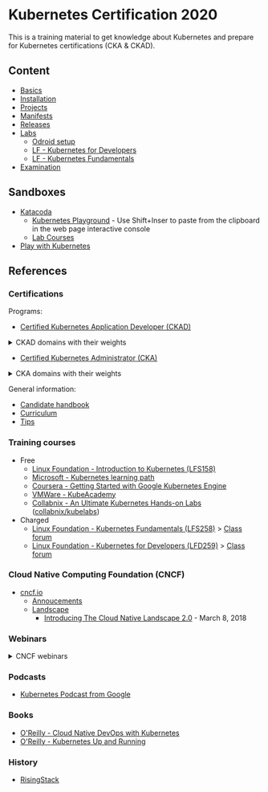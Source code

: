 # Kubernetes Certification 2020

This is a training material to get knowledge about Kubernetes and prepare for Kubernetes certifications (CKA & CKAD).

## Content

* [Basics](./docs/basics.md)
* [Installation](./docs/installation.md)
* [Projects](./docs/projects.md)
* [Manifests](./docs/manifests.md)
* [Releases](./docs/releases.md)
* [Labs](./docs/labs.md)
  * [Odroid setup](./docs/odroid-setup.md)
  * [LF - Kubernetes for Developers](./docs/lfd259.md)
  * [LF - Kubernetes Fundamentals](./docs/lfs258.md)
* [Examination](./docs/examination.md)

## Sandboxes

* [Katacoda](https://www.katacoda.com/)
  * [Kubernetes Playground](https://www.katacoda.com/courses/kubernetes/playground) - Use Shift+Inser to paste from the clipboard in the web page interactive console
  * [Lab Courses](https://www.katacoda.com/learn)
* [Play with Kubernetes](https://labs.play-with-k8s.com/)

## References

### Certifications

Programs:

* [Certified Kubernetes Application Developer (CKAD)](https://www.cncf.io/certification/ckad/)

<details>
  <summary>CKAD domains with their weights</summary>

  - Core Concepts 13%
  - Configuration 18%
  - Multi-Container Pods 10%
  - Observability 18%
  - Pod Design 20%
  - Services & Networking 13%
  - State Persistence 8%

</details>

* [Certified Kubernetes Administrator (CKA)](https://www.cncf.io/certification/cka/)

<details>
  <summary>CKA domains with their weights</summary>

  - Application Lifecycle Management 8%
  - Installation, Configuration & Validation 12%
  - Core Concepts 19%
  - Networking 11%
  - Scheduling 5%
  - Security 12%
  - Cluster Maintenance 11%
  - Logging / Monitoring 5%
  - Storage 7%
  - Troubleshooting 10%
</details>

General information:
* [Candidate handbook](https://docs.linuxfoundation.org/tc-docs/certification/lf-candidate-handbook)
* [Curriculum](https://github.com/cncf/curriculum)
* [Tips](https://docs.linuxfoundation.org/tc-docs/certification/tips-cka-and-ckad)

### Training courses

* Free
  * [Linux Foundation - Introduction to Kubernetes (LFS158)](https://training.linuxfoundation.org/training/introduction-to-kubernetes/)
  * [Microsoft - Kubernetes learning path](https://azure.microsoft.com/en-us/resources/kubernetes-learning-path/)
  * [Coursera - Getting Started with Google Kubernetes Engine](https://www.coursera.org/learn/google-kubernetes-engine)
  * [VMWare - KubeAcademy](https://kube.academy/)
  * [Collabnix - An Ultimate Kubernetes Hands-on Labs](https://collabnix.github.io/kubelabs/) ([collabnix/kubelabs](https://github.com/collabnix/kubelabs))
* Charged
  * [Linux Foundation - Kubernetes Fundamentals (LFS258)](https://trainingportal.linuxfoundation.org/learn/course/kubernetes-fundamentals-lfs258/course-introduction/course-information) > [Class forum](https://forum.linuxfoundation.org/categories/lfs258-class-forum)
  * [Linux Foundation - Kubernetes for Developers (LFD259)](https://trainingportal.linuxfoundation.org/learn/course/kubernetes-for-developers-lfd259/introduction/course-information) > [Class forum](https://forum.linuxfoundation.org/categories/lfd259-class-forum)

### Cloud Native Computing Foundation (CNCF)

- [cncf.io](https://www.cncf.io/)
  - [Annoucements](https://www.cncf.io/newsroom/announcements/)
  - [Landscape](https://landscape.cncf.io/zoom=200)
    - [Introducing The Cloud Native Landscape 2.0](https://www.cncf.io/blog/2018/03/08/introducing-the-cloud-native-landscape-2-0-interactive-edition/) - March 8, 2018

### Webinars

<details>
  <summary>CNCF webinars</summary>

  - [Building a Cloud-Native Technology Stack That Supports Full Cycle Development ](https://www.cncf.io/webinars/building-a-cloud-native-technology-stack-that-supports-full-cycle-development/) - September 9, 2020
  - [Arm Developer Experience Spanning Cloud, 5G and IoT](https://www.cncf.io/webinars/arm-developer-experience-spanning-cloud-5g-and-iot/) - September 8, 2020
  - [Running the next generation of cloud-native applications using Open Application Model (OAM)](https://www.cncf.io/webinars/running-the-next-generation-of-cloud-native-applications-using-open-application-model-oam/) - September 3, 2020
  - [Getting started with container runtime security using Falco](https://www.cncf.io/webinars/getting-started-with-container-runtime-security-using-falco/) - September 2, 2020
  - [Let’s untangle The Service Mesh](https://www.cncf.io/webinars/lets-untangle-the-service-mesh/) - September 1, 2020
  - [Local development in the age of Kubernetes](https://www.cncf.io/webinars/local-development-in-the-age-of-kubernetes/) - August 26, 2020
  - [Modern Software Development Pipeline: A Security Reference Architecture](https://www.cncf.io/webinars/modern-software-development-pipeline-a-security-reference-architecture/) - August 25, 2020
  - [Highly Scalable SaaS Apps on Kubernetes: Real Life Case Studies](https://www.cncf.io/webinars/highly-scalable-saas-apps-on-kubernetes-real-life-case-studies/) - September 9, 2020
  - [Comparing eBPF and Istio/Envoy for Monitoring Microservice Interactions](https://www.cncf.io/webinars/comparing-ebpf-and-istio-envoy-for-monitoring-microservice-interactions/) - August 4, 2020
  - [Event-Driven Cloud Native Workflows Use Cases and Patterns](https://www.cncf.io/webinars/event-driven-cloud-native-workflows-use-cases-and-patterns/) - July 29, 2020
  - [CNCF Member Webinar: Kubernetes Policies 101](https://www.cncf.io/webinars/kubernetes-policies-101/) - July 28, 2020
  - [The top 7 most useful Kubernetes APIs for comprehensive cloud native observability](https://www.cncf.io/webinars/the-top-7-most-useful-kubernetes-apis-for-comprehensive-cloud-native-observability/) - July 9, 2020
  - [Building Production-ready Services with Kubernetes and Serverless Architectures](https://www.cncf.io/webinars/building-production-ready-services-with-kubernetes-and-serverless-architectures/) - July 8, 2020
  - [Optimize your Kubernetes Clusters on Azure with Built-in Best Practices](https://www.cncf.io/webinars/optimize-your-kubernetes-clusters-on-azure-with-built-in-best-practices/) - July 7, 2020
  - [Best Practices for Running and Implementing Kubernetes](https://www.cncf.io/webinars/best-practices-for-running-and-implementing-kubernetes/) - June 30, 2020
  - [How Alibaba Extends K8s scheduler to support AI and big data workloads](https://www.cncf.io/webinars/how-alibaba-extends-k8s-scheduler-to-support-ai-and-big-data-workloads/) - July 15, 2020
  - [Kubernetes for storage, an overview](https://www.cncf.io/webinars/kubernetes-for-storage-an-overview/) - July 16, 2020
  - [Implementing Canary Releases on Kubernetes w/ Spinnaker, Istio, and Prometheus](https://www.cncf.io/webinars/implementing-canary-releases-on-kubernetes-w-spinnaker-istio-and-prometheus/) - July 22, 2020
  - [Kubernetes Secrets Management: Build Secure Apps Faster Without Secrets](https://www.cncf.io/webinars/kubernetes-secrets-management-build-secure-apps-faster-without-secrets/) - July 22, 2020
  - [Building application management platform with Open Application Model](https://www.cncf.io/webinars/cncf-ambassador-webinar-building-application-management-platform-with-open-application-model/) - July 22, 2020
  - [Observability of multi-party computation with OpenTelemetry](https://www.cncf.io/webinars/observability-of-multi-party-computation-with-opentelemetry/) - July 23, 2020
  
</details>

### Podcasts

- [Kubernetes Podcast from Google](https://kubernetespodcast.com/)

### Books

* [O'Reilly - Cloud Native DevOps with Kubernetes](https://www.oreilly.com/library/view/cloud-native-devops/9781492040750/)
* [O'Reilly - Kubernetes Up and Running](https://www.oreilly.com/library/view/kubernetes-up-and/9781491935668/)

### History

- [RisingStack](https://blog.risingstack.com/the-history-of-kubernetes/)

